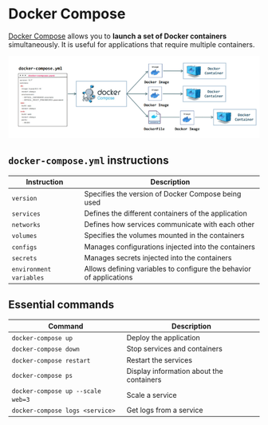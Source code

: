 # Docker Compose

[Docker Compose](https://docs.docker.com/compose/) allows you to **launch a set of Docker containers** simultaneously. It is useful for applications that require multiple containers.

![docker-compose](/learning/docker/docker-compose.png)

## `docker-compose.yml` instructions

| Instruction | Description |
|-------------|-------------|
| `version` | Specifies the version of Docker Compose being used |
| `services`| Defines the different containers of the application |
| `networks`| Defines how services communicate with each other |
| `volumes` | Specifies the volumes mounted in the containers |
| `configs` | Manages configurations injected into the containers |
| `secrets` | Manages secrets injected into the containers |
| `environment variables` | Allows defining variables to configure the behavior of applications |

## Essential commands

| Command                                | Description                                  |
|----------------------------------------|----------------------------------------------|
| `docker-compose up`                    | Deploy the application                       |
| `docker-compose down`                  | Stop services and containers                 |
| `docker-compose restart`               | Restart the services                         |
| `docker-compose ps`                    | Display information about the containers     |
| `docker-compose up --scale web=3`      | Scale a service                              |
| `docker-compose logs <service>`        | Get logs from a service                      |
